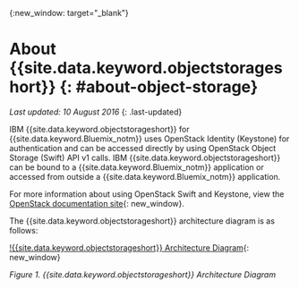 {:new_window: target="_blank"}

# About {{site.data.keyword.objectstorageshort}}  {: #about-object-storage} 

*Last updated: 10 August 2016*
{: .last-updated}


IBM {{site.data.keyword.objectstorageshort}} for {{site.data.keyword.Bluemix_notm}} uses OpenStack Identity (Keystone) for authentication and can be accessed directly by using OpenStack Object Storage (Swift) API v1 calls. IBM {{site.data.keyword.objectstorageshort}} can be bound to a {{site.data.keyword.Bluemix_notm}} application or accessed from outside a {{site.data.keyword.Bluemix_notm}} application. 

For more information about using OpenStack Swift and Keystone, view the [OpenStack documentation site](http://docs.openstack.org){: new_window}.

The {{site.data.keyword.objectstorageshort}} architecture diagram is as follows:

[!{{site.data.keyword.objectstorageshort}} Architecture Diagram](images/ObjectStorageArchitectureDiagram.png){: new_window}

*Figure 1. {{site.data.keyword.objectstorageshort}} Architecture Diagram*

